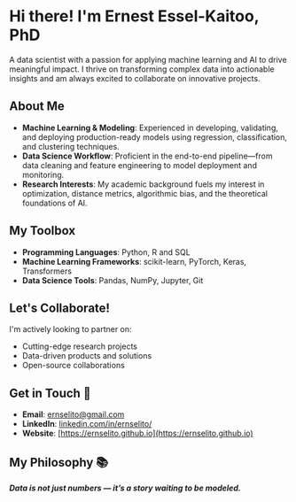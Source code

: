 # Hi there! I'm Ernest Essel-Kaitoo, PhD

A data scientist with a passion for applying machine learning and AI to drive meaningful impact. I thrive on transforming complex data into actionable insights and am always excited to collaborate on innovative projects.

## About Me
- **Machine Learning & Modeling**: Experienced in developing, validating, and deploying production-ready models using regression, classification, and clustering techniques.
- **Data Science Workflow**: Proficient in the end-to-end pipeline—from data cleaning and feature engineering to model deployment and monitoring.
- **Research Interests**: My academic background fuels my interest in optimization, distance metrics, algorithmic bias, and the theoretical foundations of AI.

## My Toolbox 
- **Programming Languages**: Python, R and SQL
- **Machine Learning Frameworks**: scikit-learn, PyTorch, Keras, Transformers
- **Data Science Tools**: Pandas, NumPy, Jupyter, Git

## Let's Collaborate! 
I'm actively looking to partner on:
- Cutting-edge research projects
- Data-driven products and solutions
- Open-source collaborations

## Get in Touch 📱

- **Email**: [ernselito@gmail.com](mailto:ernselito@gmail.com)
- **LinkedIn**: [linkedin.com/in/ernselito/](https://www.linkedin.com/in/ernselito/) 
- **Website**: [https://ernselito.github.io](https://ernselito.github.io)

## My Philosophy 📚

 **_Data is not just numbers — it’s a story waiting to be modeled._**


